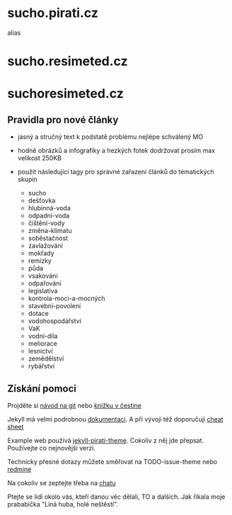 # sucho.pirati.cz
alias 
# sucho.resimeted.cz
# suchoresimeted.cz


## Pravidla pro nové články

- jasný a stručný text k podstatě problému nejlépe schválený MO
- hodně obrázků a infografiky a hezkých fotek dodržovat prosím max velikost 250KB
- použít následující tagy pro správné zařazení článků do tématických skupin

  - sucho
  - dešťovka
  - hlubinná-voda
  - odpadní-voda
  - čištění-vody
  - změna-klimatu
  - soběstačnost
  - zavlažování
  - mokřady
  - remízky
  - půda
  - vsakování
  - odpařování
  - legislativa
  - kontrola-moci-a-mocných
  - stavební-povolení
  - dotace
  - vodohospodářství
  - VaK
  - vodní-díla
  - meliorace
  - lesnictví
  - zemědělství
  - rybářství
  


## Získání pomoci

Projděte si [návod na git](http://www.kutac.cz/blog/pocitace-a-internety/git-tutorialy-a-navody/) nebo
[knížku v čestine](https://www.root.cz/knihy/pro-git/)

Jekyll má velmi podrobnou [dokumentaci](http://jekyllrb.com/docs/home/). A při vývoji též doporučuji [cheat sheet](http://jekyll.tips/jekyll-cheat-sheet/)

Example web používá [jekyll-pirati-theme](https://github.com/pirati-web/jekyll-theme-pirati). Cokoliv z něj jde přepsat. Používejte co nejnovějši verzi.

Technicky přesné dotazy můžete směřovat na TODO-issue-theme nebo [redmine](https://redmine.pirati.cz/projects/to/issues/new)

Na cokoliv se zeptejte třeba na [chatu](https://chat.pirati.cz/channel/tech-weby)

Ptejte se lidí okolo vás, kteří danou věc dělali, TO a dalších. Jak říkala moje prababička "Líná huba, holé neštěstí".

